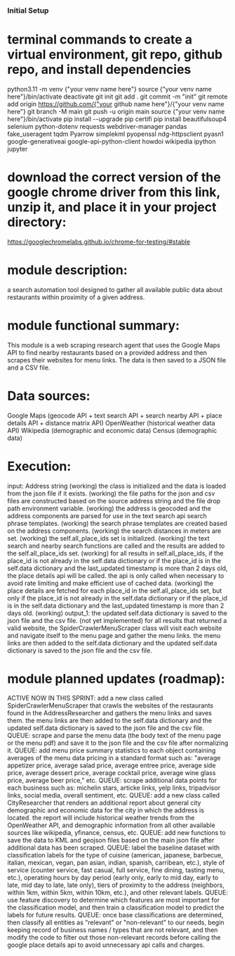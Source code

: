 ### Initial Setup

# terminal commands to create a virtual environment, git repo, github repo, and install dependencies
python3.11 -m venv {"your venv name here"}
source {"your venv name here"}/bin/activate
deactivate
git init
git add .
git commit -m "init"
git remote add origin https://github.com/{"your github name here"}/{"your venv name here"}
git branch -M main
git push -u origin main
source {"your venv name here"}/bin/activate
pip install --upgrade pip certifi
pip install beautifulsoup4 selenium python-dotenv requests webdriver-manager pandas fake_useragent tqdm Pyarrow simplekml pyopenssl ndg-httpsclient pyasn1 google-generativeai google-api-python-client howdoi wikipedia ipython jupyter

# download the correct version of the google chrome driver from this link, unzip it, and place it in your project directory:
https://googlechromelabs.github.io/chrome-for-testing/#stable

# module description: 
a search automation tool designed to gather all available public data about restaurants within proximity of a given address. 

# module functional summary: 
This module is a web scraping research agent that uses the Google Maps API to find nearby restaurants based on a provided address and then scrapes their websites for menu links. The data is then saved to a JSON file and a CSV file. 

# Data sources:
Google Maps (geocode API + text search API + search nearby API + place details API + distance matrix API)
OpenWeather (historical weather data API)
Wikipedia (demographic and economic data)
Census (demographic data)

# Execution:
input: Address string 
(working) the class is initialized and the data is loaded from the json file if it exists.
(working) the file paths for the json and csv files are constructed based on the source address string and the file drop path environment variable.
(working) the address is geocoded and the address components are parsed for use in the text search api search phrase templates.
(working) the search phrase templates are created based on the address components.
(working) the search distances in meters are set.
(working) the self.all_place_ids set is initialized.
(working) the text search and nearby search functions are called and the results are added to the self.all_place_ids set.
(working) for all results in self.all_place_ids, if the place_id is not already in the self.data dictionary or if the place_id is in the self.data dictionary and the last_updated timestamp is more than 2 days old, the place details api will be called. the api is only called when necessary to avoid rate limiting and make efficient use of cached data.
(working) the place details are fetched for each place_id in the self.all_place_ids set, but only if the place_id is not already in the self.data dictionary or if the place_id is in the self.data dictionary and the last_updated timestamp is more than 2 days old.
(working) output_1: the updated self.data dictionary is saved to the json file and the csv file.
(not yet implemented) for all results that returned a valid website, the SpiderCrawlerMenuScraper class will visit each website and navigate itself to the menu page and gather the menu links. the menu links are then added to the self.data dictionary and the updated self.data dictionary is saved to the json file and the csv file.

# module planned updates (roadmap):
ACTIVE NOW IN THIS SPRINT: add a new class called SpiderCrawlerMenuScraper that crawls the websites of the restaurants found in the AddressResearcher and gathers the menu links and saves them. the menu links are then added to the self.data dictionary and the updated self.data dictionary is saved to the json file and the csv file.
QUEUE: scrape and parse the menu data (the body text of the menu page or the menu pdf) and save it to the json file and the csv file after normalizing it.
QUEUE: add menu price summary statistics to each object containing averages of the menu data pricing in a standard format such as: "average appetizer price, average salad price, average entree price, average side price, average dessert price, average cocktail price, average wine glass price, average beer price," etc.
QUEUE: scrape additional data points for each business such as: michelin stars, articke links, yelp links, tripadvisor links, social media, overall sentiment, etc. 
QUEUE: add a new class called CityResearcher that renders an additional report about general city demographic and economic data for the city in which the address is located. the report will include historical weather trends from the OpenWeather API, and demographic information from all other available sources like wikipedia, yfinance, census, etc.
QUEUE: add new functions to save the data to KML and geojson files based on the main json file after additional data has been scraped.
QUEUE: label the baseline dataset with classification labels for the type of cuisine (american, japanese, barbecue, italian, mexican, vegan, pan asian, indian, spanish, carribean, etc.), style of service (counter service, fast casual, full service, fine dining, tasting menu, etc.), operating hours by day period (early only, early to mid day, early to late, mid day to late, late only), tiers of proximity to the address (neighbors, within 1km, within 5km, within 10km, etc.), and other relevant labels.
QUEUE: use feature discovery to determine which features are most important for the classification model, and then train a classification model to predict the labels for future results.
QUEUE: once base classifications are determined, then classify all entities as "relevant" or "non-relevant" to our needs, begin keeping record of business names / types that are not relevant, and then modify the code to filter out those non-relevant records before calling the google place details api to avoid unnecessary api calls and charges.
